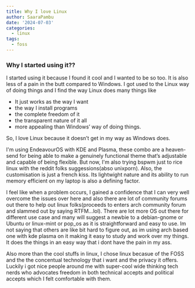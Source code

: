 ```yaml
---
title: Why I love Linux
author: SaaraPambu
date: '2024-07-03'
categories:
  - linux
tags:
  - foss
---
```


### Why I started using it??

I started using it because I found it cool and I wanted to be so too. It is also less of a pain in the butt compared to Windows. I got used to the Linux way of doing things and I find the way Linux does many things like

- It just works as the way I want
- the way I install programs
- the complete freedom of it
- the transparent nature of it all
- more appealing than Windows’ way of doing things.

So, I love Linux because it doesn’t get in my way as Windows does.

I'm using EndeavourOS with KDE and Plasma, these combo are a heaven-send for being able to make a genuinely functional theme that’s adjustable and capable of being flexible. But now, I'm also trying bspwm just to rice linux with the reddit folks suggessions(abso unixporn). Also, the customisation is just a french kiss. Its lightwight nature and its ability to run memory efficient on my laptop is also a defining factor.

I feel like when a problem occurs, I gained a confidence that I can very well overcome the issues over here and also there are lot of community forums out there to help out linux folks(proceeds to enters arch community forum and slammed out by saying RTFM...lol). There are lot more OS out there for different use case and many will suggest a newbie to a debian-gnome or Ubuntu or linux-mint or pop_os as it is straightforward and easy to use. Im not saying that others are like bit hard to figure out, as im using arch based one with kde plasma on it making it easy to study and work over my things. It does the things in an easy way that i dont have the pain in my ass.


Also more than the cool stuffs in linux, I chose linux becasue of the FOSS and the the concentual technology that i want and the privacy it offers. Luckily i got nice people around me with super-cool wide thinking tech nerds who advocates freedom in both technical accepts and political accepts which I felt comfortable with them.
